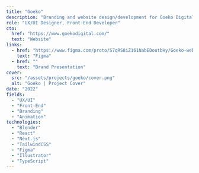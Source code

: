 ```yaml
---
title: "Goeko"
description: "Branding and website design/development for Goeko Digital, a software development company specialized in web, mobile applications, infrastructure and A.I."
role: "UX/UI Designer, Front-End Developer"
cto:
  href: "https://www.goekodigital.com/"
  text: "Website"
links:
  - href: "https://www.figma.com/proto/S7qRS8iZ161NabEDoutbHy/Goeko-web-project?page-id=0%3A1&node-id=440-372&viewport=-1442%2C208%2C0.17&t=9CJWJiImpzZqZVWM-1&scaling=scale-down-width&content-scaling=fixed&starting-point-node-id=440%3A372&show-proto-sidebar=1"
    text: "Figma"
  - href: ""
    text: "Brand Presentation"
cover:
  src: "/assets/projects/goeko/cover.png"
  alt: "Goeko | Project Cover"
date: "2022"
fields:
  - "UX/UI"
  - "Front-End"
  - "Branding"
  - "Animation"
technologies:
  - "Blender"
  - "React"
  - "Next.js"
  - "TailwindCSS"
  - "Figma"
  - "Illustrator"
  - "TypeScript"
---
```

